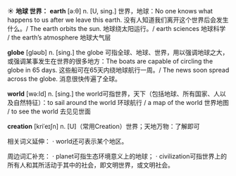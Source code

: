 ☀ <span class="category">**地球 世界：**</span>
<span class="vocabulary">**earth**</span> [ə:θ] 
<span class="definition">n. [U, sing.] 世界，地球：</span>No one knows what happens to us after we leave this earth. 没有人知道我们离开这个世界后会发生什么。/ The earth orbits the sun. 地球绕太阳运行。/ earth sciences 地球科学 / the earth’s atmosphere 地球大气层

<span class="vocabulary">**globe**</span> [ɡləʊb] 
<span class="definition">n. [sing.] the globe 可指全球、地球、世界，用以强调地球之大，或强调某事发生在世界的很多地方：</span>The boats are capable of circling the globe in 65 days. 这些船可在65天内绕地球航行一周。/ The news soon spread across the globe. 消息很快传遍了全球。

<span class="vocabulary">**world**</span> [wə:ld] 
<span class="definition">n. [sing.] the world可指世界，天下（包括地球、所有国家、人以及自然特征）：</span>to sail around the world 环球航行 / a map of the world 世界地图 / to see the world 去见见世面
           
<span class="vocabulary">**creation**</span> [kriˈeɪʃn]
<span class="definition">n. [U]（常用Creation）世界；天地万物：</span>了解即可

相关词义延伸：
· world还可表示某个地区。

周边词汇补充：
· planet可指生态环境意义上的地球；
· civilization可指世界上的所有人和其所活动于其中的社会，即文明世界，或文明社会。
